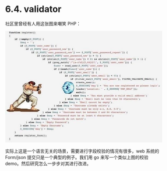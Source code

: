 # 6.4. validator 

社区里曾经有人用这张图来嘲笑 PHP：

![validate 流程](../images/validate.jpg)

实际上这是一个语言无关的场景，需要进行字段校验的情况有很多，web 系统的 Form/json 提交只是一个典型的例子。我们用 go 来写一个类似上图的校验 demo。然后研究怎么一步步对其进行改进。
